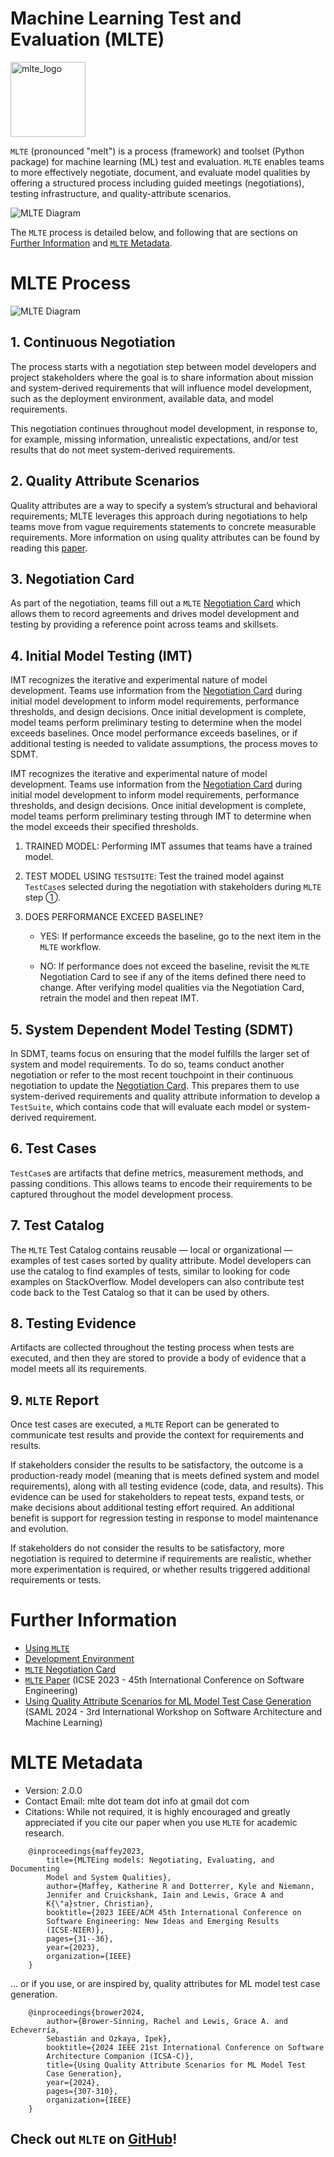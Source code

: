 
# Machine Learning Test and Evaluation (MLTE)

<img src="https://raw.githubusercontent.com/mlte-team/mlte/master/assets/MLTE_Logo_Color.svg" alt="mlte_logo" width="120"/>

`MLTE` (pronounced "melt") is a process (framework) and toolset (Python package) for machine learning (ML) test and evaluation. `MLTE` enables teams to more effectively negotiate, document, and evaluate model qualities by offering a structured process including guided meetings (negotiations), testing infrastructure, and quality-attribute scenarios.

![MLTE Diagram](img/MLTE_Overview_Diagram_Feb_2025.png)

The `MLTE` process is detailed below, and following that are sections on [Further Information](#further-information) and [`MLTE` Metadata](#mlte-metadata).

# MLTE Process
![MLTE Diagram](img/MLTE_Diagram_Feb_2025.png)

## 1. Continuous Negotiation
The process starts with a negotiation step between model developers and project stakeholders where the goal is to share information about mission and system-derived requirements that will influence model development, such as the deployment environment, available data, and model requirements.

This negotiation continues throughout model development, in response to, for example, missing information, unrealistic expectations, and/or test results that do not meet system-derived requirements.

## 2. Quality Attribute Scenarios
Quality attributes are a way to specify a system’s structural and behavioral requirements; MLTE leverages this approach during negotiations to help teams move from vague requirements statements to concrete measurable requirements. More information on using quality attributes can be found by reading this <a href="https://arxiv.org/abs/2406.08575" target="_blank">paper</a>.

## 3. Negotiation Card
As part of the negotiation, teams fill out a `MLTE` [Negotiation Card](negotiation_card.md) which allows them to record agreements and drives model development and testing by providing a reference point across teams and skillsets.

## 4. Initial Model Testing (IMT)
IMT recognizes the iterative and experimental nature of model development. Teams use information from the [Negotiation Card](negotiation_card.md) during initial model development to inform model requirements, performance thresholds, and design decisions. Once initial development is complete, model teams perform preliminary testing to determine when the model exceeds baselines. Once model performance exceeds baselines, or if additional testing is needed to validate assumptions, the process moves to SDMT.

IMT recognizes the iterative and experimental nature of model development. Teams use information from the [Negotiation Card](negotiation_card.md) during initial model development to inform model requirements, performance thresholds, and design decisions. Once initial development is complete, model teams perform preliminary testing through IMT to determine when the model exceeds their specified thresholds.

1. TRAINED MODEL: Performing IMT assumes that teams have a trained model. 

2. TEST MODEL USING `TESTSUITE`: Test the trained model against `TestCase`s selected during the negotiation with stakeholders during `MLTE` step ➀. 

3. DOES PERFORMANCE EXCEED BASELINE? 

    - YES: If performance exceeds the baseline, go to the next item in the `MLTE` workflow.
    
    - NO: If performance does not exceed the baseline, revisit the `MLTE` Negotiation Card to see if any of the items defined there need to change. After verifying model qualities via the Negotiation Card, retrain the model and then repeat IMT.

## 5. System Dependent Model Testing (SDMT)
In SDMT, teams focus on ensuring that the model fulfills the larger set of system and model requirements. To do so, teams conduct another negotiation or refer to the most recent touchpoint in their continuous negotiation to update the [Negotiation Card](negotiation_card.md). This prepares them to use system-derived requirements and quality attribute information to develop a `TestSuite`, which contains code that will evaluate each model or system-derived requirement.

## 6. Test Cases
`TestCase`s are artifacts that define metrics, measurement methods, and passing conditions. This allows teams to encode their requirements to be captured throughout the model development process.

## 7. Test Catalog
The `MLTE` Test Catalog contains reusable — local or organizational — examples of test cases sorted by quality attribute. Model developers can use the catalog to find examples of tests, similar to looking for code examples on StackOverflow. Model developers can also contribute test code back to the Test Catalog so that it can be used by others.

## 8. Testing Evidence
Artifacts are collected throughout the testing process when tests are executed, and then they are stored to provide a body of evidence that a model meets all its requirements. 

## 9. `MLTE` Report
Once test cases are executed, a `MLTE` Report can be generated to communicate test results and provide the context for requirements and results.

If stakeholders consider the results to be satisfactory, the outcome is a production-ready model (meaning that is meets defined system and model requirements), along with all testing evidence (code, data, and results). This evidence can be used for stakeholders to repeat tests, expand tests, or make decisions about additional testing effort required. An additional benefit is support for regression testing in response to model maintenance and evolution.

If stakeholders do not consider the results to be satisfactory, more negotiation is required to determine if requirements are realistic, whether more experimentation is required, or whether results triggered additional requirements or tests.

# Further Information

- [Using `MLTE`](using_mlte.md)
- [Development Environment](development.md)
- [`MLTE` Negotiation Card](negotiation_card.md)
- <a href="https://arxiv.org/abs/2303.01998" target="_blank">`MLTE` Paper</a> (ICSE 2023 - 45th International Conference on Software Engineering)
- <a href="https://doi.org/10.48550/arXiv.2406.08575" target="_blank">Using Quality Attribute Scenarios for ML Model Test Case Generation</a> (SAML 2024 - 3rd International Workshop on Software Architecture and Machine Learning)

# MLTE Metadata

- Version: 2.0.0
- Contact Email: mlte dot team dot info at gmail dot com
- Citations: While not required, it is highly encouraged and greatly appreciated if you cite our paper when you use `MLTE` for academic research.

```
    @inproceedings{maffey2023,
        title={MLTEing models: Negotiating, Evaluating, and Documenting
        Model and System Qualities},
        author={Maffey, Katherine R and Dotterrer, Kyle and Niemann,
        Jennifer and Cruickshank, Iain and Lewis, Grace A and 
        K{\"a}stner, Christian},
        booktitle={2023 IEEE/ACM 45th International Conference on 
        Software Engineering: New Ideas and Emerging Results 
        (ICSE-NIER)},
        pages={31--36},
        year={2023},
        organization={IEEE}
    }
```

... or if you use, or are inspired by, quality attributes for ML model test case generation.

```
    @inproceedings{brower2024,
        author={Brower-Sinning, Rachel and Lewis, Grace A. and Echeverría,
        Sebastián and Ozkaya, Ipek},
        booktitle={2024 IEEE 21st International Conference on Software
        Architecture Companion (ICSA-C)}, 
        title={Using Quality Attribute Scenarios for ML Model Test 
        Case Generation}, 
        year={2024},
        pages={307-310},
        organization={IEEE}
    }  
```

## Check out `MLTE` on <a href="https://github.com/mlte-team/mlte" target="_blank">GitHub</a>!